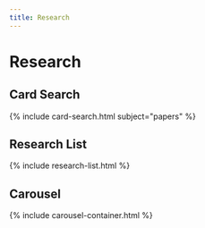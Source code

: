 ```yaml
---
title: Research
---
```


# <i class="fas fa-microscope"></i>Research

<!-- section break -->

## Card Search

{% include card-search.html subject="papers" %}

<!-- section break -->

## Research List

{% include research-list.html %}

## Carousel

{% include carousel-container.html %}